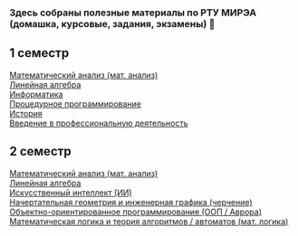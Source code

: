 ### Здесь собраны полезные материалы по РТУ МИРЭА (домашка, курсовые, задания, экзамены) 👋

## 1 семестр
[Математический анализ (мат. анализ)](https://github.com/mireashik/matanalyz_1sem)
<br>
[Линейная алгебра](https://github.com/mireashik/algebra_1sem)
<br>
[Информатика](https://github.com/mireashik/inf_1sem)
<br>
[Процедурное программирование](https://github.com/mireashik/prog_1sem)
<br>
[История](https://github.com/mireashik/history)
<br>
[Введение в профессиональную деятельность](https://github.com/mireashik/prof)

## 2 семестр
[Математический анализ (мат. анализ)](https://github.com/mireashik/matanalyz_2sem)
<br>
[Линейная алгебра](https://github.com/mireashik/algebra_2sem)
<br>
[Искусственный интеллект (ИИ)](https://github.com/mireashik/II_2sem)
<br>
[Начертательная геометрия и инженерная графика (черчение)](https://github.com/mireashik/drafting_2sem)
<br>
[Объектно-ориентированное программирование (ООП / Аврора)](https://github.com/mireashik/oop_2sem)
<br>
[Математическая логика и теория алгоритмов / автоматов (мат. логика)](https://github.com/mireashik/mathlogic_2sem)

<!--
**mireashik/mireashik** is a ✨ _special_ ✨ repository because its `README.md` (this file) appears on your GitHub profile.

Here are some ideas to get you started:

- 🔭 I’m currently working on ...
- 🌱 I’m currently learning ...
- 👯 I’m looking to collaborate on ...
- 🤔 I’m looking for help with ...
- 💬 Ask me about ...
- 📫 How to reach me: ...
- 😄 Pronouns: ...
- ⚡ Fun fact: ...
-->
